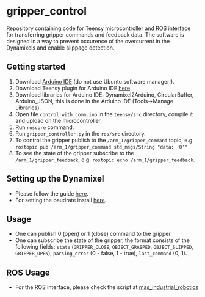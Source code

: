 # gripper_control
Repository containing code for Teensy microcontroller and ROS interface for transferring gripper commands and feedback data. The software is designed in a way to prevent occurence of the overcurrent in the Dynamixels and enable slippage detection.

## Getting started
1. Download [Arduino IDE](https://www.arduino.cc/en/software) (do not use Ubuntu software manager!).
2. Download Teensy plugin for Arduino IDE [here](https://www.pjrc.com/teensy/teensyduino.html).
3. Download libraries for Arduino IDE: Dynamixel2Arduino, CircularBuffer, Arduino_JSON, this is done in the Arduino IDE (Tools->Manage Libraries).
4. Open file `control_with_comm.ino` in the `teensy/src` directory, compile it and upload on the microcontroller.
5. Run `roscore` command.
5. Run `gripper_controller.py` in the `ros/src` directory.
6. To control the gripper publish to the `/arm_1/gripper_command` topic, e.g. `rostopic pub /arm_1/gripper_command std_msgs/String "data: '0'"`
7. To see the state of the gripper subscribe to the `/arm_1/gripper_feedback`, e.g. `rostopic echo /arm_1/gripper_feedback`.

## Setting up the Dynamixel
- Please follow the guide [here](https://emanual.robotis.com/docs/en/parts/interface/usb2dynamixel/).
- For setting the baudrate install [here](https://emanual.robotis.com/docs/en/software/dynamixel/dynamixel_wizard2/).

## Usage
* One can publish 0 (open) or 1 (close) command to the gripper.
* One can subscribe the state of the gripper, the format consists of the following fields: `state` (`GRIPPER_CLOSE`, `OBJECT_GRASPED`, `OBJECT_SLIPPED`, `GRIPPER_OPEN`), `parsing_error` (0 - false, 1 - true), `last_command` (0, 1).

## ROS Usage
* For the ROS interface, please check the script at [mas_industrial_robotics](https://github.com/b-it-bots/mas_industrial_robotics/tree/noetic/mir_manipulation/mir_gripper_controller)